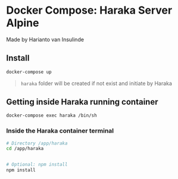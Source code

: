 # Docker Compose: Haraka Server Alpine

Made by Harianto van Insulinde

## Install

```bash
docker-compose up
```

> `haraka` folder will be created if not exist and initiate by Haraka

## Getting inside Haraka running container

```bash
docker-compose exec haraka /bin/sh
```

### Inside the Haraka container terminal

```sh
# Directory /app/haraka
cd /app/haraka


# Optional: npm install
npm install
```
